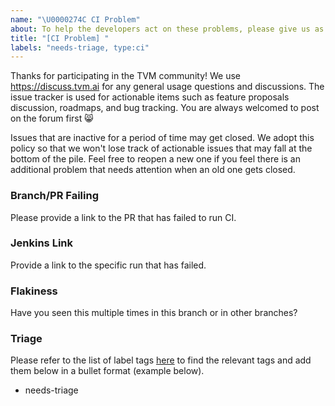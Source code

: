 ```yaml
---
name: "\U0000274C CI Problem"
about: To help the developers act on these problems, please give us as many details of the CI failure as possible. Find the list of label tags [here](https://github.com/apache/tvm/wiki/Issue-Triage-Labels).
title: "[CI Problem] "
labels: "needs-triage, type:ci"
---
```


Thanks for participating in the TVM community! We use https://discuss.tvm.ai for any general usage questions and discussions. The issue tracker is used for actionable items such as feature proposals discussion, roadmaps, and bug tracking.  You are always welcomed to post on the forum first :smile_cat:

Issues that are inactive for a period of time may get closed. We adopt this policy so that we won't lose track of actionable issues that may fall at the bottom of the pile. Feel free to reopen a new one if you feel there is an additional problem that needs attention when an old one gets closed.

### Branch/PR Failing

Please provide a link to the PR that has failed to run CI.

### Jenkins Link

Provide a link to the specific run that has failed.

### Flakiness

Have you seen this multiple times in this branch or in other branches?

### Triage

Please refer to the list of label tags [here](https://github.com/apache/tvm/wiki/Issue-Triage-Labels) to find the relevant tags and add them below in a bullet format (example below).

* needs-triage
